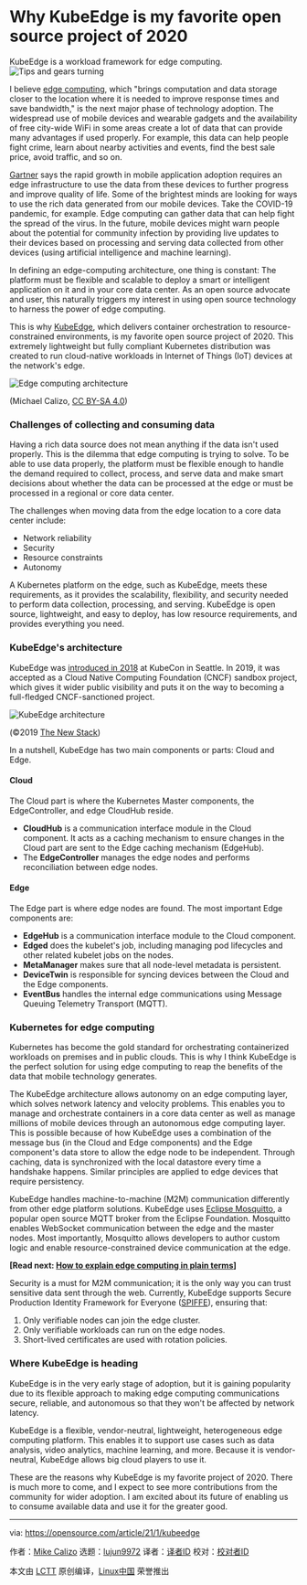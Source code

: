 [#]: collector: (lujun9972)
[#]: translator: ( )
[#]: reviewer: ( )
[#]: publisher: ( )
[#]: url: ( )
[#]: subject: (Why KubeEdge is my favorite open source project of 2020)
[#]: via: (https://opensource.com/article/21/1/kubeedge)
[#]: author: (Mike Calizo https://opensource.com/users/mcalizo)

Why KubeEdge is my favorite open source project of 2020
======
KubeEdge is a workload framework for edge computing.
![Tips and gears turning][1]

I believe [edge computing][2], which "brings computation and data storage closer to the location where it is needed to improve response times and save bandwidth," is the next major phase of technology adoption. The widespread use of mobile devices and wearable gadgets and the availability of free city-wide WiFi in some areas create a lot of data that can provide many advantages if used properly. For example, this data can help people fight crime, learn about nearby activities and events, find the best sale price, avoid traffic, and so on.

[Gartner][3] says the rapid growth in mobile application adoption requires an edge infrastructure to use the data from these devices to further progress and improve quality of life. Some of the brightest minds are looking for ways to use the rich data generated from our mobile devices. Take the COVID-19 pandemic, for example. Edge computing can gather data that can help fight the spread of the virus. In the future, mobile devices might warn people about the potential for community infection by providing live updates to their devices based on processing and serving data collected from other devices (using artificial intelligence and machine learning).

In defining an edge-computing architecture, one thing is constant: The platform must be flexible and scalable to deploy a smart or intelligent application on it and in your core data center. As an open source advocate and user, this naturally triggers my interest in using open source technology to harness the power of edge computing.

This is why [KubeEdge][4], which delivers container orchestration to resource-constrained environments, is my favorite open source project of 2020. This extremely lightweight but fully compliant Kubernetes distribution was created to run cloud-native workloads in Internet of Things (IoT) devices at the network's edge.

![Edge computing architecture][5]

(Michael Calizo, [CC BY-SA 4.0][6])

### Challenges of collecting and consuming data

Having a rich data source does not mean anything if the data isn't used properly. This is the dilemma that edge computing is trying to solve. To be able to use data properly, the platform must be flexible enough to handle the demand required to collect, process, and serve data and make smart decisions about whether the data can be processed at the edge or must be processed in a regional or core data center.

The challenges when moving data from the edge location to a core data center include:

  * Network reliability
  * Security
  * Resource constraints
  * Autonomy



A Kubernetes platform on the edge, such as KubeEdge, meets these requirements, as it provides the scalability, flexibility, and security needed to perform data collection, processing, and serving. KubeEdge is open source, lightweight, and easy to deploy, has low resource requirements, and provides everything you need.

### KubeEdge's architecture

KubeEdge was [introduced in 2018][7] at KubeCon in Seattle. In 2019, it was accepted as a Cloud Native Computing Foundation (CNCF) sandbox project, which gives it wider public visibility and puts it on the way to becoming a full-fledged CNCF-sanctioned project.

![KubeEdge architecture][8]

(©2019 [The New Stack][9])

In a nutshell, KubeEdge has two main components or parts: Cloud and Edge.

#### Cloud

The Cloud part is where the Kubernetes Master components, the EdgeController, and edge CloudHub reside.

  * **CloudHub** is a communication interface module in the Cloud component. It acts as a caching mechanism to ensure changes in the Cloud part are sent to the Edge caching mechanism (EdgeHub).
  * The **EdgeController** manages the edge nodes and performs reconciliation between edge nodes.



#### Edge

The Edge part is where edge nodes are found. The most important Edge components are:

  * **EdgeHub** is a communication interface module to the Cloud component.
  * **Edged** does the kubelet's job, including managing pod lifecycles and other related kubelet jobs on the nodes.
  * **MetaManager** makes sure that all node-level metadata is persistent.
  * **DeviceTwin** is responsible for syncing devices between the Cloud and the Edge components.
  * **EventBus** handles the internal edge communications using Message Queuing Telemetry Transport (MQTT).



### Kubernetes for edge computing

Kubernetes has become the gold standard for orchestrating containerized workloads on premises and in public clouds. This is why I think KubeEdge is the perfect solution for using edge computing to reap the benefits of the data that mobile technology generates.

The KubeEdge architecture allows autonomy on an edge computing layer, which solves network latency and velocity problems. This enables you to manage and orchestrate containers in a core data center as well as manage millions of mobile devices through an autonomous edge computing layer. This is possible because of how KubeEdge uses a combination of the message bus (in the Cloud and Edge components) and the Edge component's data store to allow the edge node to be independent. Through caching, data is synchronized with the local datastore every time a handshake happens. Similar principles are applied to edge devices that require persistency.

KubeEdge handles machine-to-machine (M2M) communication differently from other edge platform solutions. KubeEdge uses [Eclipse Mosquitto][10], a popular open source MQTT broker from the Eclipse Foundation. Mosquitto enables WebSocket communication between the edge and the master nodes. Most importantly, Mosquitto allows developers to author custom logic and enable resource-constrained device communication at the edge.

**[Read next: [How to explain edge computing in plain terms][11]]**

Security is a must for M2M communication; it is the only way you can trust sensitive data sent through the web. Currently, KubeEdge supports Secure Production Identity Framework for Everyone ([SPIFFE][12]), ensuring that:

  1. Only verifiable nodes can join the edge cluster.
  2. Only verifiable workloads can run on the edge nodes.
  3. Short-lived certificates are used with rotation policies.



### Where KubeEdge is heading

KubeEdge is in the very early stage of adoption, but it is gaining popularity due to its flexible approach to making edge computing communications secure, reliable, and autonomous so that they won't be affected by network latency.

KubeEdge is a flexible, vendor-neutral, lightweight, heterogeneous edge computing platform. This enables it to support use cases such as data analysis, video analytics, machine learning, and more. Because it is vendor-neutral, KubeEdge allows big cloud players to use it.

These are the reasons why KubeEdge is my favorite project of 2020. There is much more to come, and I expect to see more contributions from the community for wider adoption. I am excited about its future of enabling us to consume available data and use it for the greater good.

--------------------------------------------------------------------------------

via: https://opensource.com/article/21/1/kubeedge

作者：[Mike Calizo][a]
选题：[lujun9972][b]
译者：[译者ID](https://github.com/译者ID)
校对：[校对者ID](https://github.com/校对者ID)

本文由 [LCTT](https://github.com/LCTT/TranslateProject) 原创编译，[Linux中国](https://linux.cn/) 荣誉推出

[a]: https://opensource.com/users/mcalizo
[b]: https://github.com/lujun9972
[1]: https://opensource.com/sites/default/files/styles/image-full-size/public/lead-images/gears_devops_learn_troubleshooting_lightbulb_tips_520.png?itok=HcN38NOk (Tips and gears turning)
[2]: https://en.wikipedia.org/wiki/Edge_computing
[3]: https://www.gartner.com/smarterwithgartner/what-edge-computing-means-for-infrastructure-and-operations-leaders/
[4]: https://kubeedge.io/en/
[5]: https://opensource.com/sites/default/files/uploads/edgecomputing.png (Edge computing architecture)
[6]: https://creativecommons.org/licenses/by-sa/4.0/
[7]: https://www.youtube.com/watch?v=nWFkxuRvZ7U&feature=youtu.be&t=1755
[8]: https://opensource.com/sites/default/files/uploads/kubeedge-architecture.png (KubeEdge architecture)
[9]: https://thenewstack.io/kubeedge-extends-the-power-of-kubernetes-to-the-edge/
[10]: https://mosquitto.org/
[11]: https://enterprisersproject.com/article/2019/7/edge-computing-explained-plain-english
[12]: https://spiffe.io/
